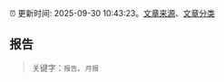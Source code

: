:alarm_clock: 更新时间: 2025-09-30 10:43:23。[文章来源](/README.md)、[文章分类](/TAGS.md)

## 报告


> 关键字：`报告`、`月报`



